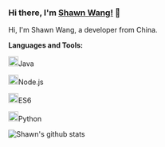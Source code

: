 <!--
**iXingo/iXingo** is a ✨ _special_ ✨ repository because its `README.md` (this file) appears on your GitHub profile.

Here are some ideas to get you started:

- 🔭 I’m currently working on ...
- 🌱 I’m currently learning ...
- 👯 I’m looking to collaborate on ...
- 🤔 I’m looking for help with ...
- 💬 Ask me about ...
- 📫 How to reach me: ...
- 😄 Pronouns: ...
- ⚡ Fun fact: ...
-->

### Hi there, I'm [Shawn Wang!](https://ixingo.com.cn) 👋


Hi, I'm Shawn Wang, a developer from China.


**Languages and Tools:**  

<img height="20" src="https://img.ixingo.cn/pic/java.png">Java 

<img height="20" src="https://img.ixingo.cn/pic/node.png">Node.js

<img height="20" src="https://img.ixingo.cn/pic/js.png">ES6 

<img height="20" src="https://img.ixingo.cn/pic/python.png">Python

<!--- 
  if you have forked this to use on your profile, 
  Change the `github-readme-stats.anuraghazra1.vercel.app` to `github-readme-stats.vercel.app` 
--->

<!-- Change the `github-readme-stats.anuraghazra1.vercel.app` to `github-readme-stats.vercel.app`  -->
![Shawn's github stats](https://github-readme-stats.vercel.app/api?username=iXingo&show_icons=true&title_color=fff&icon_color=79ff97&text_color=9f9f9f&bg_color=151515)
